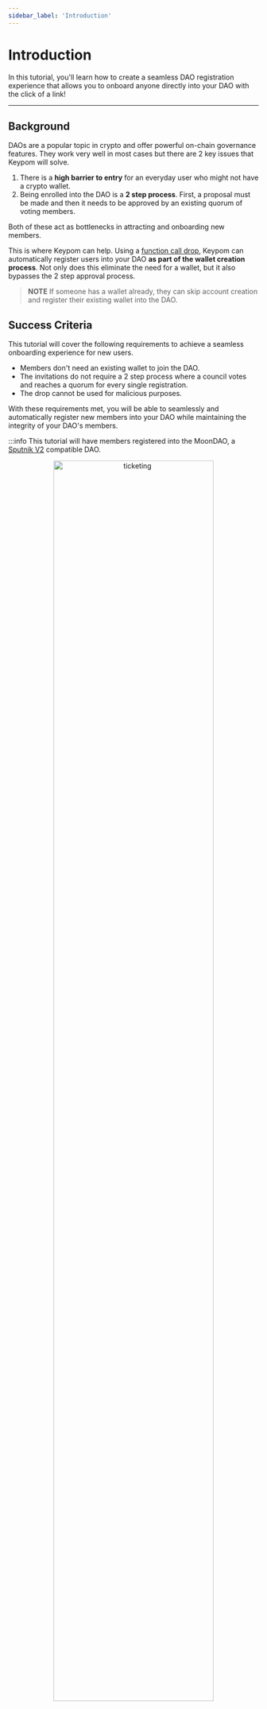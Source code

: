 ```yaml
---
sidebar_label: 'Introduction'
---
```

# Introduction
In this tutorial, you'll learn how to create a seamless DAO registration experience that allows you to onboard anyone directly into your DAO with the click of a link!

---

## Background
DAOs are a popular topic in crypto and offer powerful on-chain governance features. They work very well in most cases but there are 2 key issues that Keypom will solve.

1. There is a **high barrier to entry** for an everyday user who might not have a crypto wallet.
2. Being enrolled into the DAO is a **2 step process**. First, a proposal must be made and then it needs to be approved by an existing quorum of voting members.

Both of these act as bottlenecks in attracting and onboarding new members.

This is where Keypom can help. Using a [function call drop](../../../Concepts/KeypomProtocol/GithubReadme/TypesOfDrops/fc-drops.md), Keypom can automatically register users into your DAO **as part of the wallet creation process**. Not only does this eliminate the need for a wallet, but it also bypasses the 2 step approval process.

> **NOTE** If someone has a wallet already, they can skip account creation and register their existing wallet into the DAO.


## Success Criteria

This tutorial will cover the following requirements to achieve a seamless onboarding experience for new users.

- Members don't need an existing wallet to join the DAO. 
- The invitations do not require a 2 step process where a council votes and reaches a quorum for every single registration.
- The drop cannot be used for malicious purposes.

With these requirements met, you will be able to seamlessly and automatically register new members into your DAO while maintaining the integrity of your DAO's members.

:::info
This tutorial will have members registered into the MoonDAO, a [Sputnik V2](https://github.com/near-daos/sputnik-dao-contract) compatible DAO. 

<p align="center"> <img src={require("/static/img/docs/advanced-tutorials/dao-auto-reg/moondaohomepage.png").default} width="80%" height="80%" alt="ticketing" class="rounded-corners"/></p>
:::

---

## Prerequisites

For the this tutorial series, you can choose to follow along on your own machine. To do so, you must have the following:

1. [Node JS](https://docs.npmjs.com/downloading-and-installing-node-js-and-npm)  
2. [Keypom Core SDK](https://github.com/keypom/keypom-js/tree/main/packages/core#installation)


> **NOTE** If you want to reference the finished tutorial code, it can be found [here](https://github.com/keypom/keypom-docs-examples/tree/main/advanced-tutorials/dao-onboarding).

---

## Creating your Project
In this section, you'll install the skeleton project and get familiar with the codebase.

First, you'll want to clone the repo:

```bash
git clone https://github.com/keypom/keypom-docs-examples.git && cd advanced-tutorials
```

Second, install all the dependencies

```
yarn install && cd advanced-tutorials/dao-onboarding-skeleton && yarn
```

At this point, all the dependencies should be installed and you should be in the `advanced-tutorials/dao-onboarding-skeleton` folder. Here you'll find the following files required to build out your app.

```bash
/dao-onboarding-skeleton
└── configurations.js
└── createDaoOnboarding.js
└── package.json
└── view-roles.js
```

With this setup complete, you are ready to begin building the onboarding experience, starting by expanding upon the success criteria and breaking down the problem further.